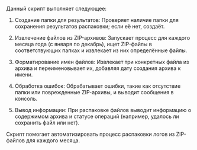 Данный скрипт выполняет следующее:

1. Создание папки для результатов: Проверяет наличие папки для сохранения результатов распаковки; если её нет, создаёт.

2. Извлечение файлов из ZIP-архивов: Запускает процесс для каждого месяца года (с января по декабрь), ищет ZIP-файлы в соответствующих папках и извлекает из них определённые файлы.

3. Форматирование имен файлов: Извлекает три конкретных файла из архива и переименовывает их, добавляя дату создания архива к имени.

4. Обработка ошибок: Обрабатывает ошибки, такие как отсутствие папки или поврежденные ZIP-архивы, и выводит сообщения в консоль.

5. Вывод информации: При распаковке файлов выводит информацию о содержимом архива и статусе операций (например, удалось ли сохранить файл или нет). 

Скрипт помогает автоматизировать процесс распаковки логов из ZIP-файлов для каждого месяца.
